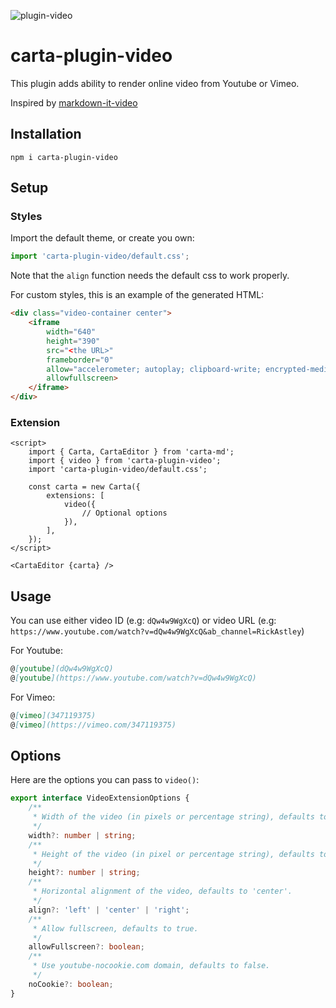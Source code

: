 ![plugin-video](https://img.shields.io/npm/v/carta-plugin-video)

# carta-plugin-video

This plugin adds ability to render online video from Youtube or Vimeo.

Inspired by [markdown-it-video](https://github.com/CenterForOpenScience/markdown-it-video)

## Installation

```shell
npm i carta-plugin-video
```

## Setup

### Styles

Import the default theme, or create you own:

```ts
import 'carta-plugin-video/default.css';
```

Note that the `align` function needs the default css to work properly.

For custom styles, this is an example of the generated HTML:

```HTML
<div class="video-container center">
	<iframe
		width="640"
		height="390"
		src="<the URL>"
		frameborder="0"
		allow="accelerometer; autoplay; clipboard-write; encrypted-media; gyroscope; picture-in-picture"
		allowfullscreen>
	</iframe>
</div>
```

### Extension

```svelte
<script>
	import { Carta, CartaEditor } from 'carta-md';
	import { video } from 'carta-plugin-video';
	import 'carta-plugin-video/default.css';

	const carta = new Carta({
		extensions: [
			video({
				// Optional options
			}),
		],
	});
</script>

<CartaEditor {carta} />
```

## Usage

You can use either video ID (e.g: `dQw4w9WgXcQ`) or video URL (e.g: `https://www.youtube.com/watch?v=dQw4w9WgXcQ&ab_channel=RickAstley`)

For Youtube:

```markdown
@[youtube](dQw4w9WgXcQ)
@[youtube](https://www.youtube.com/watch?v=dQw4w9WgXcQ)
```

For Vimeo:

```markdown
@[vimeo](347119375)
@[vimeo](https://vimeo.com/347119375)
```

## Options

Here are the options you can pass to `video()`:

```ts
export interface VideoExtensionOptions {
	/**
	 * Width of the video (in pixels or percentage string), defaults to 640.
	 */
	width?: number | string;
	/**
	 * Height of the video (in pixel or percentage string), defaults to 360.
	 */
	height?: number | string;
	/**
	 * Horizontal alignment of the video, defaults to 'center'.
	 */
	align?: 'left' | 'center' | 'right';
	/**
	 * Allow fullscreen, defaults to true.
	 */
	allowFullscreen?: boolean;
	/**
	 * Use youtube-nocookie.com domain, defaults to false.
	 */
	noCookie?: boolean;
}
```
